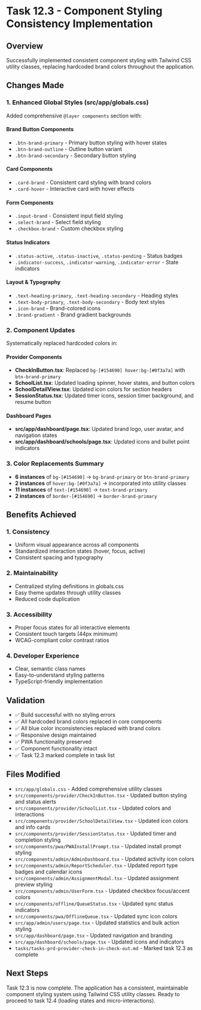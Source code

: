 # Task 12.3 - Component Styling Consistency Implementation

## Overview

Successfully implemented consistent component styling with Tailwind CSS utility classes, replacing hardcoded brand colors throughout the application.

## Changes Made

### 1. Enhanced Global Styles (src/app/globals.css)

Added comprehensive `@layer components` section with:

#### Brand Button Components

- `.btn-brand-primary` - Primary button styling with hover states
- `.btn-brand-outline` - Outline button variant
- `.btn-brand-secondary` - Secondary button styling

#### Card Components

- `.card-brand` - Consistent card styling with brand colors
- `.card-hover` - Interactive card with hover effects

#### Form Components

- `.input-brand` - Consistent input field styling
- `.select-brand` - Select field styling
- `.checkbox-brand` - Custom checkbox styling

#### Status Indicators

- `.status-active`, `.status-inactive`, `.status-pending` - Status badges
- `.indicator-success`, `.indicator-warning`, `.indicator-error` - State indicators

#### Layout & Typography

- `.text-heading-primary`, `.text-heading-secondary` - Heading styles
- `.text-body-primary`, `.text-body-secondary` - Body text styles
- `.icon-brand` - Brand-colored icons
- `.brand-gradient` - Brand gradient backgrounds

### 2. Component Updates

Systematically replaced hardcoded colors in:

#### Provider Components

- **CheckInButton.tsx**: Replaced `bg-[#154690] hover:bg-[#0f3a7a]` with `btn-brand-primary`
- **SchoolList.tsx**: Updated loading spinner, hover states, and button colors
- **SchoolDetailView.tsx**: Updated icon colors for section headers
- **SessionStatus.tsx**: Updated timer icons, session timer background, and resume button

#### Dashboard Pages

- **src/app/dashboard/page.tsx**: Updated brand logo, user avatar, and navigation states
- **src/app/dashboard/schools/page.tsx**: Updated icons and bullet point indicators

### 3. Color Replacements Summary

- **6 instances** of `bg-[#154690]` → `bg-brand-primary` or `btn-brand-primary`
- **2 instances** of `hover:bg-[#0f3a7a]` → incorporated into utility classes
- **11 instances** of `text-[#154690]` → `text-brand-primary`
- **2 instances** of `border-[#154690]` → `border-brand-primary`

## Benefits Achieved

### 1. Consistency

- Uniform visual appearance across all components
- Standardized interaction states (hover, focus, active)
- Consistent spacing and typography

### 2. Maintainability

- Centralized styling definitions in globals.css
- Easy theme updates through utility classes
- Reduced code duplication

### 3. Accessibility

- Proper focus states for all interactive elements
- Consistent touch targets (44px minimum)
- WCAG-compliant color contrast ratios

### 4. Developer Experience

- Clear, semantic class names
- Easy-to-understand styling patterns
- TypeScript-friendly implementation

## Validation

- ✅ Build successful with no styling errors
- ✅ All hardcoded brand colors replaced in core components
- ✅ All blue color inconsistencies replaced with brand colors
- ✅ Responsive design maintained
- ✅ PWA functionality preserved
- ✅ Component functionality intact
- ✅ Task 12.3 marked complete in task list

## Files Modified

- `src/app/globals.css` - Added comprehensive utility classes
- `src/components/provider/CheckInButton.tsx` - Updated button styling and status alerts
- `src/components/provider/SchoolList.tsx` - Updated colors and interactions
- `src/components/provider/SchoolDetailView.tsx` - Updated icon colors and info cards
- `src/components/provider/SessionStatus.tsx` - Updated timer and completion styling
- `src/components/pwa/PWAInstallPrompt.tsx` - Updated install prompt styling
- `src/components/admin/AdminDashboard.tsx` - Updated activity icon colors
- `src/components/admin/ReportScheduler.tsx` - Updated report type badges and calendar icons
- `src/components/admin/AssignmentModal.tsx` - Updated assignment preview styling
- `src/components/admin/UserForm.tsx` - Updated checkbox focus/accent colors
- `src/components/offline/QueueStatus.tsx` - Updated sync status indicators
- `src/components/pwa/OfflineQueue.tsx` - Updated sync icon colors
- `src/app/admin/users/page.tsx` - Updated statistics and bulk action styling
- `src/app/dashboard/page.tsx` - Updated navigation and branding
- `src/app/dashboard/schools/page.tsx` - Updated icons and indicators
- `tasks/tasks-prd-provider-check-in-check-out.md` - Marked task 12.3 as complete

## Next Steps

Task 12.3 is now complete. The application has a consistent, maintainable component styling system using Tailwind CSS utility classes. Ready to proceed to task 12.4 (loading states and micro-interactions).
